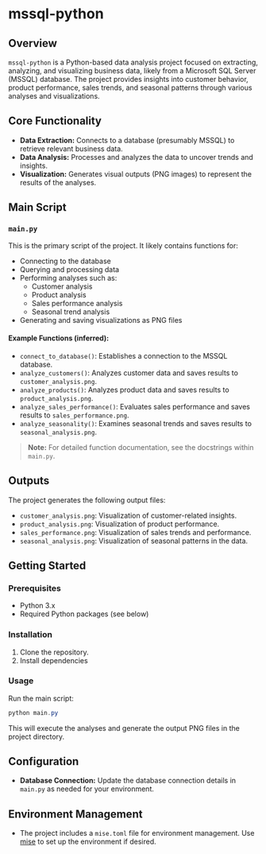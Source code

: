 # mssql-python

## Overview

`mssql-python` is a Python-based data analysis project focused on extracting, analyzing, and visualizing business data, likely from a Microsoft SQL Server (MSSQL) database. The project provides insights into customer behavior, product performance, sales trends, and seasonal patterns through various analyses and visualizations.

## Core Functionality

- **Data Extraction:** Connects to a database (presumably MSSQL) to retrieve relevant business data.
- **Data Analysis:** Processes and analyzes the data to uncover trends and insights.
- **Visualization:** Generates visual outputs (PNG images) to represent the results of the analyses.

## Main Script

### `main.py`

This is the primary script of the project. It likely contains functions for:

- Connecting to the database
- Querying and processing data
- Performing analyses such as:
  - Customer analysis
  - Product analysis
  - Sales performance analysis
  - Seasonal trend analysis
- Generating and saving visualizations as PNG files

#### Example Functions (inferred):

- `connect_to_database()`: Establishes a connection to the MSSQL database.
- `analyze_customers()`: Analyzes customer data and saves results to `customer_analysis.png`.
- `analyze_products()`: Analyzes product data and saves results to `product_analysis.png`.
- `analyze_sales_performance()`: Evaluates sales performance and saves results to `sales_performance.png`.
- `analyze_seasonality()`: Examines seasonal trends and saves results to `seasonal_analysis.png`.

> **Note:** For detailed function documentation, see the docstrings within `main.py`.

## Outputs

The project generates the following output files:

- `customer_analysis.png`: Visualization of customer-related insights.
- `product_analysis.png`: Visualization of product performance.
- `sales_performance.png`: Visualization of sales trends and performance.
- `seasonal_analysis.png`: Visualization of seasonal patterns in the data.

## Getting Started

### Prerequisites

- Python 3.x
- Required Python packages (see below)

### Installation

1. Clone the repository.
2. Install dependencies

### Usage

Run the main script:

```powershell
python main.py
```

This will execute the analyses and generate the output PNG files in the project directory.

## Configuration

- **Database Connection:** Update the database connection details in `main.py` as needed for your environment.

## Environment Management

- The project includes a `mise.toml` file for environment management. Use [mise](https://mise.jdx.dev/) to set up the environment if desired.